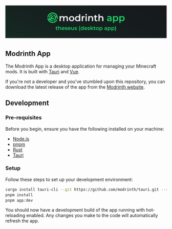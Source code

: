 # ![Modrinth App](/.github/assets/app_cover.png)

## Modrinth App

The Modrinth App is a desktop application for managing your Minecraft mods. It is built with [Tauri](https://tauri.app/) and [Vue](https://vuejs.org/).

If you're not a developer and you've stumbled upon this repository, you can download the latest release of the app from the [Modrinth website](https://modrinth.com/app).

## Development

### Pre-requisites

Before you begin, ensure you have the following installed on your machine:

- [Node.js](https://nodejs.org/en/)
- [pnpm](https://pnpm.io/)
- [Rust](https://www.rust-lang.org/tools/install)
- [Tauri](https://v2.tauri.app/start/prerequisites/)

### Setup

Follow these steps to set up your development environment:

```bash
cargo install tauri-cli --git https://github.com/modrinth/tauri.git --rev 5e2942876c2266594ed1db516c1d9975c873c36a
pnpm install
pnpm app:dev
```

You should now have a development build of the app running with hot-reloading enabled. Any changes you make to the code will automatically refresh the app.

